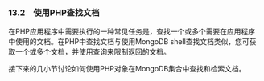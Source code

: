 ### 13.2　使用PHP查找文档

在PHP应用程序中需要执行的一种常见任务是，查找一个或多个需要在应用程序中使用的文档。在PHP中查找文档与使用MongoDB shell查找文档类似，您可获取一个或多个文档，并使用查询来限制返回的文档。

接下来的几小节讨论如何使用PHP对象在MongoDB集合中查找和检索文档。

